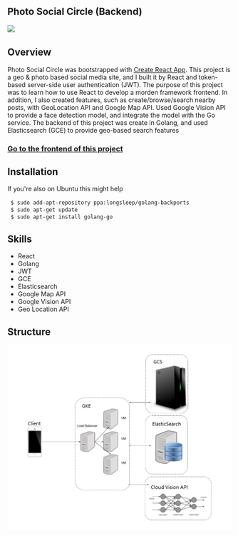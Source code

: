 ## Photo Social Circle (Backend)

<p>
  <img src="https://github.com/tingkaiwu/tingkaiwu/blob/master/around2.gif">
</p>

## Overview

Photo Social Circle was bootstrapped with [Create React App](https://github.com/facebook/create-react-app). This project is a geo & photo based social media site, and I built it by React and token-based server-side user authentication (JWT). The purpose of this project was to learn how to use React to develop a morden framework frontend. In addition, I also created features, such as create/browse/search nearby posts, with GeoLocation API and Google Map API. Used Google Vision API to provide a face detection model, and integrate the model with the Go service. The backend of this project was create in Golang, and used Elasticsearch (GCE) to provide geo-based search features

### [Go to the frontend of this project](https://github.com/tingkaiwu/around-frontend)

## Installation

If you're also on Ubuntu this might help
```
 $ sudo add-apt-repository ppa:longsleep/golang-backports
 $ sudo apt-get update
 $ sudo apt-get install golang-go
```

## Skills

- React
- Golang
- JWT
- GCE
- Elasticsearch
- Google Map API
- Google Vision API
- Geo Location API 

## Structure

<p>
  <img src="https://github.com/tingkaiwu/tingkaiwu/blob/master/image26.png">
</p>
